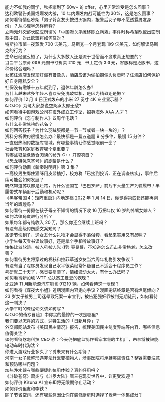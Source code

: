 能力不如我的同学，秋招拿到了 60w+ 的 offer，心里非常难受是怎么回事？  
达利欧警告美国或爆发内战，10 年内爆发内战可能性为 30%，这是怎么回事？  
如何看待情侣吵架「男子将女友头按进火锅内，报警后女子却不愿透露男友身份」？从心理学怎样解释?  
立陶宛外交部长回应所谓的「中国海关系统移除立陶宛」事件时称希望欧盟出面制裁中国，对此欧盟将如何应对？  
特斯拉市值一夜蒸发 700 亿美元，马斯克一个月套现 109 亿美元，如何解读马斯克的行为？  
生命已经这么短了，为什么大多数人还是流于世俗而不追求真正想要的？  
当当平台原价 669 元图书打折卖 210 元，书上定价 3.6 元，客服称是绝版书，这种价格合理吗？  
女孩住酒店发现顶灯藏有摄像头，酒店应该为偷拍摄像头负责吗？住酒店如何保护好自身隐私安全？  
社保没有缴够十五年就到了，退休年龄怎么办?  
为什么越来越多年轻人喜欢买免洗破壁机，是因为精致还是懒？  
如何评价 12 月 4 日正式发布的小米 27 英寸 4K 专业显示器？  
《JOJO》为何大家总说空条承太郎无敌?  
如何看待中国游戏公司在海外成立工作室，招募海外 AAA 人才？  
如何评价《恋与制作人》四周年电话？  
有什么非常惊艳的花名？  
如何回答孩子「为什么羽绒服都是一节一节或者一块一块的」？  
资料分析做的很慢怎么办？最快都是一篇五道题 9 分多钟，最慢 15 分钟？  
一直很热闹的数据库领域，有哪些事情让你感觉眼前一亮？  
社会教育和家庭教育哪个更重要？  
有哪些轻量级适合阅读的优秀 C++ 开源项目？  
《恐龙特急克塞号》的剧情是什么？  
如何评价动画《新秦时明月》第 3 集？  
一高校男生绑住猫咪用皮带抽打，校方称「已接到投诉、正在调查核实」，事件后续可能会如何发展？  
既然知道苏联都是烂路，为什么德国在「巴巴罗萨」前后不大量生产列装履带 / 半履带式车辆用于后勤和机动呢？  
《黑客帝国 4：矩阵重启》内地定档 2022 年 1 月 14 日，你觉得第四部还能再创当年的辉煌吗？  
如何看待一舅舅在孩子母亲不知情的情况下收 16 万把年仅 16 岁的外甥女嫁人？如何法律角度进行分析？  
如果每年都有纯收入 20 万，那么你还会继续上班吗？  
有没有高级的伤感文案短句？  
圣诞节快到了，送女友什么礼物才会显得不落俗套，看起来实用又有品味？  
小学生每天看书读故事好，还是拿个手机听故事好？  
性格比较软弱，被人吼被人怼 (㨃) 容易懵，不知道怎么还击非常尴尬，怎么改善？  
如何看待男生将穿过的棉袄和拉菲草送女友当六周年礼物引发争议？  
有没有当了程序员发现自己水平很菜经常怀疑自己不适合干程序员工作？  
考研就二十天了，感觉要崩溃了，情绪波动太大，有什么办法吗？  
如何看待新加坡 WTT 总决赛王曼昱的表现？  
比亚迪 11 月新能源汽车销售 91219 辆，如何看待这一表现？  
如何看待《辉夜大小姐》近期漫画内容走向争议？漫画完结终章是否有烂尾倾向？  
23 岁女子被男上司迷晕致死案一审宣判，被告犯强奸罪被判无期徒刑，如何看待这一判决？  
大学平时的课程论文该如何写？  
《JOJO的奇妙冒险》中你哭的最惨的一次是哪里?  
我们要以怎样的方式，迎接生活的「日新月异」？  
外交部网站发布《美国民主情况》报告，梳理美国民主制度弊端等内容，哪些信息值得关注？  
如何看待悠跑科技 CEO 称：今天仍把底盘视作看家本领的主机厂，未来将被智能电动车时代淘汰 ?  
你进入游戏行业多久了？对未来有什么期待？  
河南一女子微整形遇非法行医变植物人，涉事医院将承担哪些责任？整容需要注意和预防哪些问题？  
加热净水器有哪些便捷的使用体验？真的好用吗？  
《斗破苍穹》萧炎与《斗罗大陆》唐三在现实世界中，谁更受欢迎？  
如何评价 Kizuna AI  宣布即将无限期停止活动？  
如何评价里皮和李铁？  
除了节省空间，还有哪些原因让你在装修厨房时选择了蒸烤一体集成灶？  
